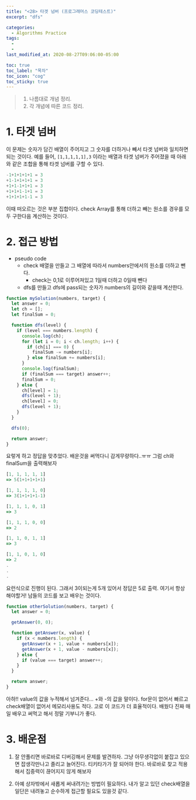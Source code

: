 ```yaml
---
title: "<28> 타겟 넘버 (프로그래머스 코딩테스트)"
excerpt: "dfs"

categories:
  - Algorithms Practice
tags:
  -
  -
last_modified_at: 2020-08-27T09:06:00-05:00

toc: true
toc_label: "목차"
toc_icon: "cog"
toc_sticky: true
---
```


> 1. 나름대로 개념 정리.
> 2. 각 개념에 따른 코드 정리.

# 1. 타겟 넘버

이 문제는 숫자가 담긴 배열이 주어지고 그 숫자를 더하거나 빼서 타겟 넘버와 일치하면 되는 것이다. 예를 들어, `[1,1,1,1,1],3` 이라는 배열과 타겟 넘버가 주어졌을 때 아래와 같은 조합을 통해 타겟 넘버를 구할 수 있다.

```javascript
-1+1+1+1+1 = 3
+1-1+1+1+1 = 3
+1+1-1+1+1 = 3
+1+1+1-1+1 = 3
+1+1+1+1-1 = 3
```

이때 떠오르는 것은 부분 집합이다. check Array를 통해 더하고 빼는 원소를 경우를 모두 구한다음 계산하는 것이다.

# 2. 접근 방법

- pseudo code
  - check 배열을 만들고 그 배열에 따라서 numbers안에서의 원소를 더하고 뺀다.
    - check는 0,1로 이루어져있고 1일때 더하고 0일때 뺀다
  - dfs를 만들고 dfs에 pass되는 숫자가 numbers의 길이와 같을때 계산한다.

```javascript
function mySolution(numbers, target) {
  let answer = 0;
  let ch = [];
  let finalSum = 0;

  function dfs(level) {
    if (level === numbers.length) {
      console.log(ch);
      for (let i = 0; i < ch.length; i++) {
        if (ch[i] === 0) {
          finalSum -= numbers[i];
        } else finalSum += numbers[i];
      }
      console.log(finalSum);
      if (finalSum === target) answer++;
      finalSum = 0;
    } else {
      ch[level] = 1;
      dfs(level + 1);
      ch[level] = 0;
      dfs(level + 1);
    }
  }

  dfs(0);

  return answer;
}
```

요렇게 하고 정답을 맞추었다. 배운것을 써먹다니 감게무량하다..ㅠㅠ 그럼 ch와 finalSum을 출력해보자

```javascript
[1, 1, 1, 1, 1]
=> 5(1+1+1+1+1)

[1, 1, 1, 1, 0]
=> 3(1+1+1+1-1)

[1, 1, 1, 0, 1]
=> 3

[1, 1, 1, 0, 0]
=> 2

[1, 1, 0, 1, 1]
=> 3

[1, 1, 0, 1, 0]
=> 2
.
.
.
```

요런식으로 진행이 된다. 그래서 3이되는게 5개 있어서 정답은 5로 출력. 여기서 항상 해야할거! 남들의 코드를 보고 배우는 것이다.

```javascript
function otherSolution(numbers, target) {
  let answer = 0;

  getAnswer(0, 0);

  function getAnswer(x, value) {
    if (x < numbers.length) {
      getAnswer(x + 1, value + numbers[x]);
      getAnswer(x + 1, value - numbers[x]);
    } else {
      if (value === target) answer++;
    }
  }

  return answer;
}
```

아하!! value의 값을 누적해서 넘겨준다... +와 -의 값을 말이다. for문이 없어서 빠르고 check배열이 없어서 메모리사용도 적다. 고로 이 코드가 더 효율적이다. 배웠다 진짜 매일 배우고 써먹고 해서 정말 기부니가 좋다.

# 3. 배운점

1. 잘 안풀리면 바로바로 디버깅해서 문제를 발견하자. 그냥 아무생각없이 붙잡고 있으면 잡생각만나고 졸리고 늘어진다. 티키타가가 잘 되어야 한다. 바로바로 찾고 적용해서 집중력이 끊어지지 않게 해보자

2. 아예 상자밖에서 새롭게 써내려가는 방법이 필요하다. 내가 알고 있던 check배열을 일단은 내려놓고 순수하게 접근할 필요도 있을것 같다.
